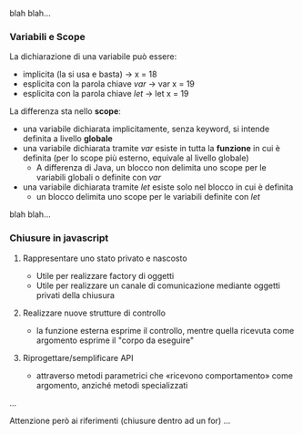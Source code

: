 blah blah...

### Variabili e Scope
La dichiarazione di una variabile può essere:
- implicita (la si usa e basta)           ->  x = 18
- esplicita con la parola chiave *var*    ->  var x = 19
- esplicita con la parola chiave *let*    ->  let x = 19

La differenza sta nello **scope**:
- una variabile dichiarata implicitamente, senza keyword, si intende definita a livello **globale**
- una variabile dichiarata tramite *var* esiste in tutta la **funzione** in cui è definita (per lo scope più esterno, equivale al livello globale)
    - A differenza di Java, un blocco non delimita uno scope per le variabili globali o definite con *var*
- una variabile dichiarata tramite *let* esiste solo nel blocco in cui è definita
    - un blocco delimita uno scope per le variabili definite con *let*


blah blah...


### Chiusure in javascript

1. Rappresentare uno stato privato e nascosto
    - Utile per realizzare factory di oggetti
    - Utile per realizzare un canale di comunicazione mediante oggetti privati della chiusura

2. Realizzare nuove strutture di controllo
    - la funzione esterna esprime il controllo, mentre quella ricevuta come argomento esprime il "corpo da eseguire"

3. Riprogettare/semplificare API
    - attraverso metodi parametrici che «ricevono comportamento» come argomento, anziché metodi specializzati

...

Attenzione però ai riferimenti (chiusure dentro ad un for) ...
